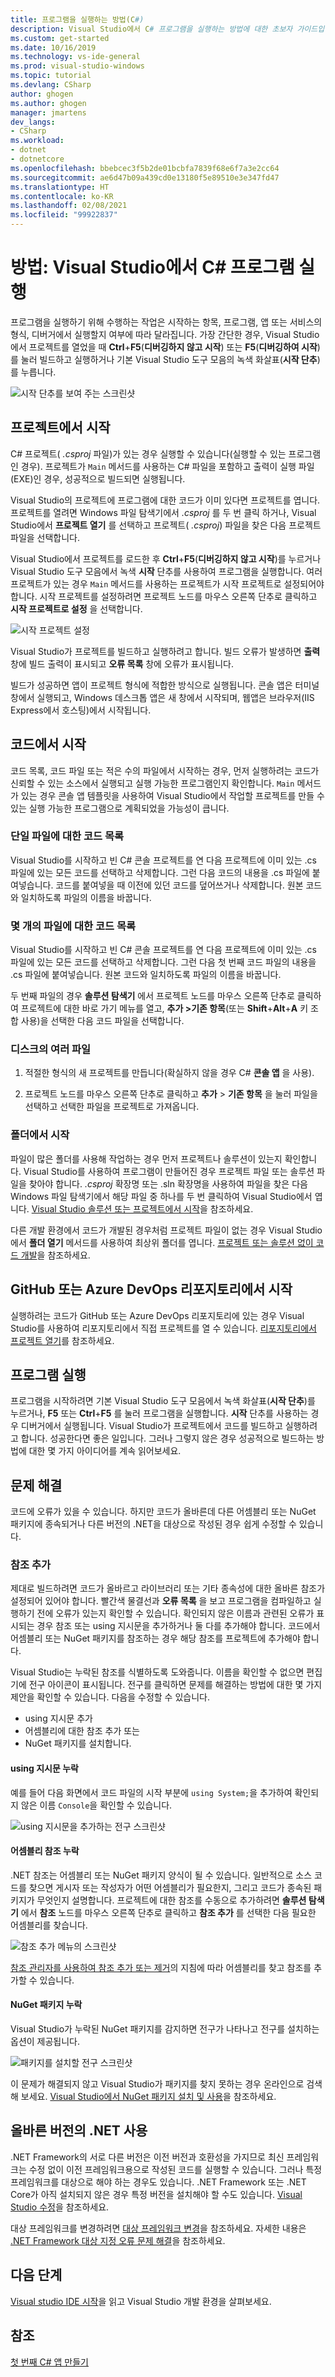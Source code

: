 ```yaml
---
title: 프로그램을 실행하는 방법(C#)
description: Visual Studio에서 C# 프로그램을 실행하는 방법에 대한 초보자 가이드입니다.
ms.custom: get-started
ms.date: 10/16/2019
ms.technology: vs-ide-general
ms.prod: visual-studio-windows
ms.topic: tutorial
ms.devlang: CSharp
author: ghogen
ms.author: ghogen
manager: jmartens
dev_langs:
- CSharp
ms.workload:
- dotnet
- dotnetcore
ms.openlocfilehash: bbebcec3f5b2de01bcbfa7839f68e6f7a3e2cc64
ms.sourcegitcommit: ae6d47b09a439cd0e13180f5e89510e3e347fd47
ms.translationtype: HT
ms.contentlocale: ko-KR
ms.lasthandoff: 02/08/2021
ms.locfileid: "99922837"
---
```

# <a name="how-to-run-a-c-program-in-visual-studio"></a>방법: Visual Studio에서 C# 프로그램 실행

프로그램을 실행하기 위해 수행하는 작업은 시작하는 항목, 프로그램, 앱 또는 서비스의 형식, 디버거에서 실행할지 여부에 따라 달라집니다. 가장 간단한 경우, Visual Studio에서 프로젝트를 열었을 때 **Ctrl**+**F5**(**디버깅하지 않고 시작**) 또는 **F5**(**디버깅하여 시작**)를 눌러 빌드하고 실행하거나 기본 Visual Studio 도구 모음의 녹색 화살표(**시작 단추**)를 누릅니다.

![시작 단추를 보여 주는 스크린샷](media/vs-start-button.png)

## <a name="starting-from-a-project"></a>프로젝트에서 시작

C# 프로젝트( *.csproj* 파일)가 있는 경우 실행할 수 있습니다(실행할 수 있는 프로그램인 경우). 프로젝트가 `Main` 메서드를 사용하는 C# 파일을 포함하고 출력이 실행 파일(EXE)인 경우, 성공적으로 빌드되면 실행됩니다.

Visual Studio의 프로젝트에 프로그램에 대한 코드가 이미 있다면 프로젝트를 엽니다. 프로젝트를 열려면 Windows 파일 탐색기에서 *.csproj* 를 두 번 클릭 하거나, Visual Studio에서 **프로젝트 열기** 를 선택하고 프로젝트( *.csproj*) 파일을 찾은 다음 프로젝트 파일을 선택합니다.

Visual Studio에서 프로젝트를 로드한 후 **Ctrl**+**F5**(**디버깅하지 않고 시작**)를 누르거나 Visual Studio 도구 모음에서 녹색 **시작** 단추를 사용하여 프로그램을 실행합니다.  여러 프로젝트가 있는 경우 `Main` 메서드를 사용하는 프로젝트가 시작 프로젝트로 설정되어야 합니다. 시작 프로젝트를 설정하려면 프로젝트 노드를 마우스 오른쪽 단추로 클릭하고 **시작 프로젝트로 설정** 을 선택합니다.

![시작 프로젝트 설정](media/set-as-startup-project.png)

Visual Studio가 프로젝트를 빌드하고 실행하려고 합니다.  빌드 오류가 발생하면 **출력** 창에 빌드 출력이 표시되고 **오류 목록** 창에 오류가 표시됩니다.

빌드가 성공하면 앱이 프로젝트 형식에 적합한 방식으로 실행됩니다. 콘솔 앱은 터미널 창에서 실행되고, Windows 데스크톱 앱은 새 창에서 시작되며, 웹앱은 브라우저(IIS Express에서 호스팅)에서 시작됩니다.

## <a name="starting-from-code"></a>코드에서 시작

코드 목록, 코드 파일 또는 적은 수의 파일에서 시작하는 경우, 먼저 실행하려는 코드가 신뢰할 수 있는 소스에서 실행되고 실행 가능한 프로그램인지 확인합니다. `Main` 메서드가 있는 경우 콘솔 앱 템플릿을 사용하여 Visual Studio에서 작업할 프로젝트를 만들 수 있는 실행 가능한 프로그램으로 계획되었을 가능성이 큽니다.

### <a name="code-listing-for-a-single-file"></a>단일 파일에 대한 코드 목록

Visual Studio를 시작하고 빈 C# 콘솔 프로젝트를 연 다음 프로젝트에 이미 있는 .cs 파일에 있는 모든 코드를 선택하고 삭제합니다. 그런 다음 코드의 내용을 .cs 파일에 붙여넣습니다. 코드를 붙여넣을 때 이전에 있던 코드를 덮어쓰거나 삭제합니다. 원본 코드와 일치하도록 파일의 이름을 바꿉니다.

### <a name="code-listings-for-a-few-files"></a>몇 개의 파일에 대한 코드 목록

Visual Studio를 시작하고 빈 C# 콘솔 프로젝트를 연 다음 프로젝트에 이미 있는 .cs 파일에 있는 모든 코드를 선택하고 삭제합니다. 그런 다음 첫 번째 코드 파일의 내용을 .cs 파일에 붙여넣습니다. 원본 코드와 일치하도록 파일의 이름을 바꿉니다. 

두 번째 파일의 경우 **솔루션 탐색기** 에서 프로젝트 노드를 마우스 오른쪽 단추로 클릭하여 프로젝트에 대한 바로 가기 메뉴를 열고, **추가 >기존 항목**(또는 **Shift**+**Alt**+**A** 키 조합 사용)을 선택한 다음 코드 파일을 선택합니다.

### <a name="multiple-files-on-disk"></a>디스크의 여러 파일

1. 적절한 형식의 새 프로젝트를 만듭니다(확실하지 않을 경우 C# **콘솔 앱** 을 사용).

2. 프로젝트 노드를 마우스 오른쪽 단추로 클릭하고 **추가** > **기존 항목** 을 눌러 파일을 선택하고 선택한 파일을 프로젝트로 가져옵니다.  

### <a name="starting-from-a-folder"></a>폴더에서 시작

파일이 많은 폴더를 사용해 작업하는 경우 먼저 프로젝트나 솔루션이 있는지 확인합니다.  Visual Studio를 사용하여 프로그램이 만들어진 경우 프로젝트 파일 또는 솔루션 파일을 찾아야 합니다. *.csproj* 확장명 또는 .sln 확장명을 사용하여 파일을 찾은 다음 Windows 파일 탐색기에서 해당 파일 중 하나를 두 번 클릭하여 Visual Studio에서 엽니다. [Visual Studio 솔루션 또는 프로젝트에서 시작](#starting-from-a-project)을 참조하세요.

다른 개발 환경에서 코드가 개발된 경우처럼 프로젝트 파일이 없는 경우 Visual Studio에서 **폴더 열기** 메서드를 사용하여 최상위 폴더를 엽니다. [프로젝트 또는 솔루션 없이 코드 개발](../../ide/develop-code-in-visual-studio-without-projects-or-solutions.md)을 참조하세요.

## <a name="starting-from-a-github-or-azure-devops-repo"></a>GitHub 또는 Azure DevOps 리포지토리에서 시작

실행하려는 코드가 GitHub 또는 Azure DevOps 리포지토리에 있는 경우 Visual Studio를 사용하여 리포지토리에서 직접 프로젝트를 열 수 있습니다. [리포지토리에서 프로젝트 열기](../tutorial-open-project-from-repo.md)를 참조하세요.

## <a name="run-the-program"></a>프로그램 실행

프로그램을 시작하려면 기본 Visual Studio 도구 모음에서 녹색 화살표(**시작 단추**)를 누르거나, **F5** 또는 **Ctrl**+**F5** 를 눌러 프로그램을 실행합니다. **시작** 단추를 사용하는 경우 디버거에서 실행됩니다.  Visual Studio가 프로젝트에서 코드를 빌드하고 실행하려고 합니다.  성공한다면 좋은 일입니다. 그러나 그렇지 않은 경우 성공적으로 빌드하는 방법에 대한 몇 가지 아이디어를 계속 읽어보세요.

## <a name="troubleshooting"></a>문제 해결

코드에 오류가 있을 수 있습니다. 하지만 코드가 올바른데 다른 어셈블리 또는 NuGet 패키지에 종속되거나 다른 버전의 .NET을 대상으로 작성된 경우 쉽게 수정할 수 있습니다.

### <a name="add-references"></a>참조 추가

제대로 빌드하려면 코드가 올바르고 라이브러리 또는 기타 종속성에 대한 올바른 참조가 설정되어 있어야 합니다. 빨간색 물결선과 **오류 목록** 을 보고 프로그램을 컴파일하고 실행하기 전에 오류가 있는지 확인할 수 있습니다. 확인되지 않은 이름과 관련된 오류가 표시되는 경우 참조 또는 using 지시문을 추가하거나 둘 다를 추가해야 합니다. 코드에서 어셈블리 또는 NuGet 패키지를 참조하는 경우 해당 참조를 프로젝트에 추가해야 합니다.

Visual Studio는 누락된 참조를 식별하도록 도와줍니다. 이름을 확인할 수 없으면 편집기에 전구 아이콘이 표시됩니다. 전구를 클릭하면 문제를 해결하는 방법에 대한 몇 가지 제안을 확인할 수 있습니다. 다음을 수정할 수 있습니다.

- using 지시문 추가
- 어셈블리에 대한 참조 추가 또는
- NuGet 패키지를 설치합니다.

#### <a name="missing-using-directive"></a>using 지시문 누락

예를 들어 다음 화면에서 코드 파일의 시작 부분에 `using System;`을 추가하여 확인되지 않은 이름 `Console`을 확인할 수 있습니다.

![using 지시문을 추가하는 전구 스크린샷](media/name-does-not-exist2.png)

#### <a name="missing-assembly-reference"></a>어셈블리 참조 누락

.NET 참조는 어셈블리 또는 NuGet 패키지 양식이 될 수 있습니다. 일반적으로 소스 코드를 찾으면 게시자 또는 작성자가 어떤 어셈블리가 필요한지, 그리고 코드가 종속된 패키지가 무엇인지 설명합니다. 프로젝트에 대한 참조를 수동으로 추가하려면 **솔루션 탐색기** 에서 **참조** 노드를 마우스 오른쪽 단추로 클릭하고 **참조 추가** 를 선택한 다음 필요한 어셈블리를 찾습니다.

![참조 추가 메뉴의 스크린샷](media/add-reference.png)

[참조 관리자를 사용하여 참조 추가 또는 제거](../../ide/how-to-add-or-remove-references-by-using-the-reference-manager.md)의 지침에 따라 어셈블리를 찾고 참조를 추가할 수 있습니다.

#### <a name="missing-nuget-package"></a>NuGet 패키지 누락

Visual Studio가 누락된 NuGet 패키지를 감지하면 전구가 나타나고 전구를 설치하는 옵션이 제공됩니다.

![패키지를 설치할 전구 스크린샷](media/lightbulb-add-package.png)

이 문제가 해결되지 않고 Visual Studio가 패키지를 찾지 못하는 경우 온라인으로 검색해 보세요. [Visual Studio에서 NuGet 패키지 설치 및 사용](/nuget/quickstart/install-and-use-a-package-in-visual-studio)을 참조하세요.

## <a name="use-the-right-version-of-net"></a>올바른 버전의 .NET 사용

.NET Framework의 서로 다른 버전은 이전 버전과 호환성을 가지므로 최신 프레임워크는 수정 없이 이전 프레임워크용으로 작성된 코드를 실행할 수 있습니다. 그러나 특정 프레임워크를 대상으로 해야 하는 경우도 있습니다. .NET Framework 또는 .NET Core가 아직 설치되지 않은 경우 특정 버전을 설치해야 할 수도 있습니다. [Visual Studio 수정](../../install/modify-visual-studio.md)을 참조하세요.

대상 프레임워크를 변경하려면 [대상 프레임워크 변경](../../ide/visual-studio-multi-targeting-overview.md#select-a-target-framework-version)을 참조하세요. 자세한 내용은 [.NET Framework 대상 지정 오류 문제 해결](../../msbuild/troubleshooting-dotnet-framework-targeting-errors.md)을 참조하세요.

## <a name="next-steps"></a>다음 단계

[Visual studio IDE 시작](../visual-studio-ide.md)을 읽고 Visual Studio 개발 환경을 살펴보세요.

## <a name="see-also"></a>참조

[첫 번째 C# 앱 만들기](tutorial-console.md)
